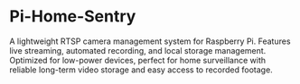 # Pi-Home-Sentry
A lightweight RTSP camera management system for Raspberry Pi. Features live streaming, automated recording, and local storage management. Optimized for low-power devices, perfect for home surveillance with reliable long-term video storage and easy access to recorded footage.
